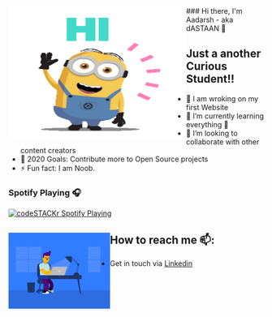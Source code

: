 <img align="left" src="HELLO.gif" alt="Illustration of ready" width=350px height=260px/>
### Hi there, I'm Aadarsh - aka dASTAAN 👋


## Just a another Curious Student!!

- 🔭 I am wroking on my first Website
- 🌱 I’m currently learning everything 🤣
- 👯 I’m looking to collaborate with other content creators
- 🥅 2020 Goals: Contribute more to Open Source projects
- ⚡ Fun fact: I am Noob.

### Spotify Playing 🎧

[<img src="https://now-playing-codestackr.vercel.app/api/spotify-playing" alt="codeSTACKr Spotify Playing" width="350" />](https://open.spotify.com/album/7lU97qE3TN6fmF2f6ncoel)


## How to reach me 📫: <img align="left" width="200" height="150" src="WROKING.gif">
- Get in touch via <a href="https://www.linkedin.com/in/adarsh-kumar-6b237b174/">Linkedin</a>
